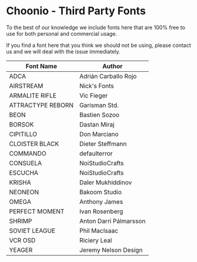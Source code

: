 # Choonio - Third Party Fonts

To the best of our knowledge we include fonts here that are 100% free to use for both personal and commercial usage.

If you find a font here that you think we should not be using, please contact us and we will deal with the issue immediately.

| Font Name        | Author                 |
| ---------------- | ---------------------- |
| ADCA             | Adrián Carballo Rojo   |
| AIRSTREAM        | Nick's Fonts           |
| ARMALITE RIFLE   | Vic Fieger             |
| ATTRACTYPE REBORN| Garisman Std.          |
| BEON	           | Bastien Sozoo          |
| BORSOK	       | Dastan Miraj           |
| CIPITILLO	       | Don Marciano           |
| CLOISTER BLACK   | Dieter Steffmann       |
| COMMANDO	       | defaulterror           |
| CONSUELA         | NoiStudioCrafts        |
| ESCUCHA          | NoiStudioCrafts        |
| KRISHA           | Daler Mukhiddinov      |
| NEONEON          | Bakoom Studio          |
| OMEGA            | Anthony James          |
| PERFECT MOMENT   | Ivan Rosenberg         |
| SHRIMP           | Anton Darri Pálmarsson |
| SOVIET LEAGUE    | Phil MacIsaac          |
| VCR OSD          | Riciery Leal           |
| YEAGER           | Jeremy Nelson Design   |
